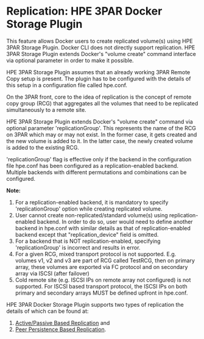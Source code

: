 # Replication: HPE 3PAR Docker Storage Plugin #

This feature allows Docker users to create replicated volume(s) using
HPE 3PAR Storage Plugin. Docker CLI does not directly support 
replication. HPE 3PAR Storage Plugin extends Docker's "volume create"
command interface via optional parameter in order to make it possible.

HPE 3PAR Storage Plugin assumes that an already working 3PAR Remote 
Copy setup is present. The plugin has to be configured with the 
details of this setup in a configuration file called hpe.conf.

On the 3PAR front, core to the idea of replication is the concept of 
remote copy group (RCG) that aggregates all the volumes that need to 
be replicated simultaneously to a remote site.

HPE 3PAR Storage Plugin extends Docker's "volume create" command via 
optional parameter 'replicationGroup'. This represents the name of the
RCG on 3PAR which may or may not exist. In the former case, it gets
created and the new volume is added to it. In the latter case, the 
newly created volume is added to the existing RCG.

'replicationGroup' flag is effective only if the backend in
the configuration file hpe.conf has been configured as a 
replication-enabled backend. Multiple backends with different 
permutations and combinations can be configured.

**Note:**

1. For a replication-enabled backend, it is mandatory to specify 
'replicationGroup' option while creating replicated volume.
2. User cannot create non-replicated/standard volume(s) using 
replication-enabled backend. In order to do so, user would need to 
define another backend in hpe.conf with similar details as that of 
replication-enabled backend except that "replication_device" field is
omitted.
3. For a backend that is NOT replication-enabled, specifying 'replicationGroup' 
is incorrect and results in error.
4. For a given RCG, mixed transport protocol is not supported. E.g. volumes v1, v2 and v3
 are part of RCG called TestRCG, then on primary array, these volumes are exported via
 FC protocol and on secondary array via ISCSI (after failover)
5. Cold remote site (e.g. ISCSI IPs on remote array not configured) is not supported.
For ISCSI based transport protocol, the ISCSI IPs on both primary and secondary arrays
MUST be defined upfront in hpe.conf.

HPE 3PAR Docker Storage Plugin supports two types of replication the details of 
which can be found at:
1. [Active/Passive Based Replication](active-passive-based-replication.md) and 
2. [Peer Persistence Based Replication](peer-persistence-based-replication.md).
